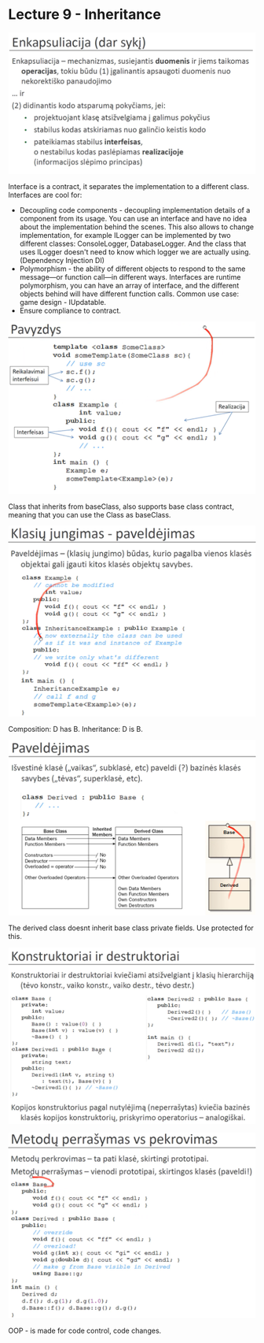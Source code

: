 # Lecture 9 - Inheritance

![encapsulation interface](encapsulation-interface.png)

Interface is a contract, it separates the implementation to a different class.
Interfaces are cool for:
- Decoupling code components - decoupling implementation details of a component from its usage. You can use an interface and have no idea about the implementation behind the scenes. This also allows to change implementation, for example ILogger can be implemented by two different classes: ConsoleLogger, DatabaseLogger. And the class that uses ILogger doesn't need to know which logger we are actually using. (Dependency Injection DI)
- Polymorphism - the ability of different objects to respond to the same message—or function call—in different ways. Interfaces are runtime polymorphism, you can have an array of interface, and the different objects behind will have different function calls. Common use case: game design - IUpdatable.
- Ensure compliance to contract.

![example interface](example-interface.png)

Class that inherits from baseClass, also supports base class contract, meaning that you can use the Class as baseClass.

![inheritance](inheritance.png)

Composition: D has B.
Inheritance: D is B.

![inheritance uml](inheritance-uml.png)

The derived class doesnt inherit base class private fields. Use protected for this.

![constructor destructor](constructor-destructor.png)

![override & overload](override-overload.png)

OOP - is made for code control, code changes.